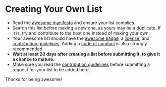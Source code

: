 # Creating Your Own List

- Read the [awesome manifesto](https://github.com/sindresorhus/awesome/blob/master/awesome.md) and ensure your list complies.
- Search this list before making a new one, as yours may be a duplicate. If it is, try and contribute to the best one instead of making your own.
- Your awesome list should have the [awesome badge](https://github.com/sindresorhus/awesome/blob/master/awesome.md#awesome-badge), a [license](https://github.com/sindresorhus/awesome/blob/master/awesome.md#choose-an-appropriate-license), and [contribution guidelines](https://github.com/sindresorhus/awesome/blob/master/awesome.md#include-contribution-guidelines). Adding a [code of conduct](http://contributor-covenant.org/) is also strongly recommended.
- **Wait at least 20 days after creating a list before submitting it, to give it a chance to mature.**
- Make sure you read the [contribution guidelines](https://github.com/sindresorhus/awesome/blob/master/contributing.md) before submitting a request for your list to be added here.

Thanks for being awesome!
